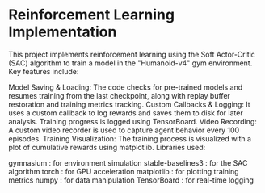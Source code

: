 # Reinforcement Learning Implementation

This project implements reinforcement learning using the Soft Actor-Critic (SAC) algorithm to train a model in the "Humanoid-v4" gym environment. Key features include:

Model Saving & Loading: The code checks for pre-trained models and resumes training from the last checkpoint, along with replay buffer restoration and training metrics tracking.
Custom Callbacks & Logging: It uses a custom callback to log rewards and saves them to disk for later analysis. Training progress is logged using TensorBoard.
Video Recording: A custom video recorder is used to capture agent behavior every 100 episodes.
Training Visualization: The training process is visualized with a plot of cumulative rewards using matplotlib.
Libraries used:

gymnasium : for environment simulation
stable-baselines3 : for the SAC algorithm
torch : for GPU acceleration
matplotlib : for plotting training metrics
numpy : for data manipulation
TensorBoard : for real-time logging
